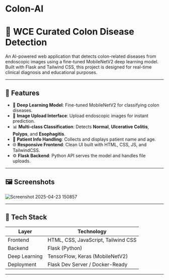 # Colon-AI
# 🧠 WCE Curated Colon Disease Detection

An AI-powered web application that detects colon-related diseases from endoscopic images using a fine-tuned MobileNetV2 deep learning model. Built with Flask and Tailwind CSS, this project is designed for real-time clinical diagnosis and educational purposes.

---

## 📌 Features

- 🧪 **Deep Learning Model**: Fine-tuned MobileNetV2 for classifying colon diseases.
- 📸 **Image Upload Interface**: Upload endoscopic images for instant prediction.
- 📊 **Multi-class Classification**: Detects **Normal**, **Ulcerative Colitis**, **Polyps**, and **Esophagitis**.
- 🧾 **Patient Info Handling**: Collects and displays patient name and age.
- 🌐 **Responsive Frontend**: Clean UI built with HTML, CSS, JS, and TailwindCSS.
- ⚙️ **Flask Backend**: Python API serves the model and handles file uploads.

---

## 🖼️ Screenshots
![Screenshot 2025-04-23 150857](https://github.com/user-attachments/assets/6b78db44-9c9b-4a40-bf93-6ea813c914ad)

---

## 🚀 Tech Stack

| Layer        | Technology                     |
|--------------|---------------------------------|
| Frontend     | HTML, CSS, JavaScript, Tailwind CSS |
| Backend      | Flask (Python)                 |
| Deep Learning| TensorFlow, Keras (MobileNetV2)|
| Deployment   | Flask Dev Server / Docker-Ready |

---
